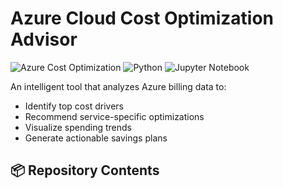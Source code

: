 # Azure Cloud Cost Optimization Advisor

![Azure Cost Optimization](https://img.shields.io/badge/Microsoft_Azure-0089D6?style=for-the-badge&logo=microsoft-azure&logoColor=white)
![Python](https://img.shields.io/badge/Python-3.10%2B-blue?style=for-the-badge&logo=python)
![Jupyter Notebook](https://img.shields.io/badge/Jupyter-F37626?style=for-the-badge&logo=Jupyter&logoColor=white)

An intelligent tool that analyzes Azure billing data to:
- Identify top cost drivers
- Recommend service-specific optimizations
- Visualize spending trends
- Generate actionable savings plans

## 📦 Repository Contents
